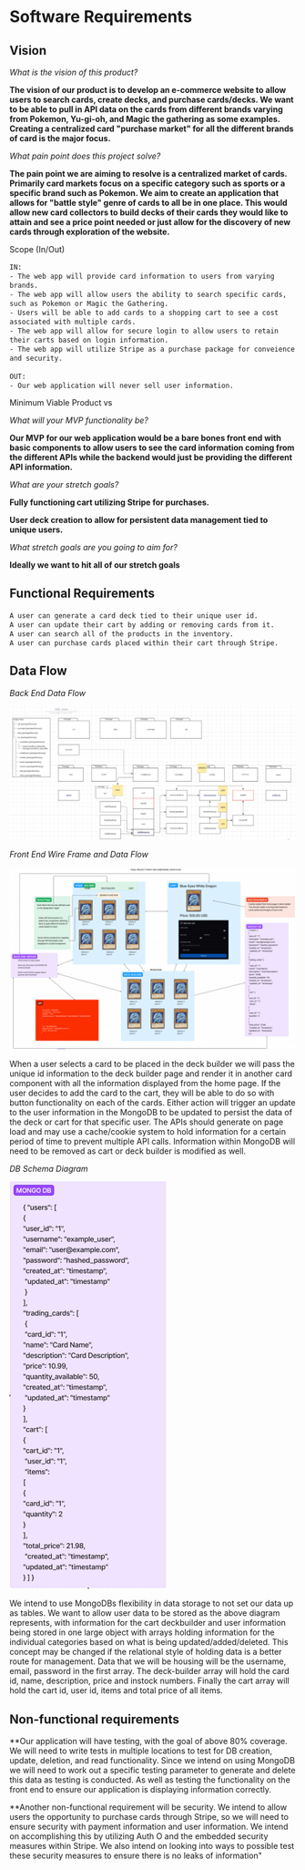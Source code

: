 # Software Requirements

## Vision

_What is the vision of this product?_

**The vision of our product is to develop an e-commerce website to allow users to search cards, create decks, and purchase cards/decks. We want to be able to pull in API data on the cards from different brands varying from Pokemon, Yu-gi-oh, and Magic the gathering as some examples. Creating a centralized card "purchase market" for all the different brands of card is the major focus.**

_What pain point does this project solve?_

**The pain point we are aiming to resolve is a centralized market of cards. Primarily card markets focus on a specific category such as sports or a specific brand such as Pokemon. We aim to create an application that allows for "battle style" genre of cards to all be in one place. This would allow new card collectors to build decks of their cards they would like to attain and see a price point needed or just allow for the discovery of new cards through exploration of the website.**

Scope (In/Out)

    IN:
    - The web app will provide card information to users from varying brands.
    - The web app will allow users the ability to search specific cards, such as Pokemon or Magic the Gathering.
    - Users will be able to add cards to a shopping cart to see a cost associated with multiple cards.
    - The web app will allow for secure login to allow users to retain their carts based on login information.
    - The web app will utilize Stripe as a purchase package for conveience and security.

    OUT:
    - Our web application will never sell user information.

Minimum Viable Product vs

_What will your MVP functionality be?_

**Our MVP for our web application would be a bare bones front end with basic components to allow users to see the card information coming from the different APIs while the backend would just be providing the different API information.**

_What are your stretch goals?_

**Fully functioning cart utilizing Stripe for purchases.**

**User deck creation to allow for persistent data management tied to unique users.**

_What stretch goals are you going to aim for?_

**Ideally we want to hit all of our stretch goals**

## Functional Requirements

    A user can generate a card deck tied to their unique user id.
    A user can update their cart by adding or removing cards from it.
    A user can search all of the products in the inventory.
    A user can purchase cards placed within their cart through Stripe.

## Data Flow

_Back End Data Flow_

![Alt text](assets/backEndFileSetup.png)

_Front End Wire Frame and Data Flow_

![Alt text](assets/FinalProjectWireFrame-DataFlow.png)

When a user selects a card to be placed in the deck builder we will pass the unique id information to the deck builder page and render it in another card component with all the information displayed from the home page. If the user decides to add the card to the cart, they will be able to do so with button functionality on each of the cards. Either action will trigger an update to the user information in the MongoDB to be updated to persist the data of the deck or cart for that specific user. The APIs should generate on page load and may use a cache/cookie system to hold information for a certain period of time to prevent multiple API calls. Information within MongoDB will need to be removed as cart or deck builder is modified as well.

_DB Schema Diagram_

![Alt text](assets/Schema-DB-model.png)

We intend to use MongoDBs flexibility in data storage to not set our data up as tables. We want to allow user data to be stored as the above diagram represents, with information for the cart deckbuilder and user information being stored in one large object with arrays holding information for the individual categories based on what is being updated/added/deleted. This concept may be changed if the relational style of holding data is a better route for management. Data that we will be housing will be the username, email, password in the first array. The deck-builder array will hold the card id, name, description, price and instock numbers. Finally the cart array will hold the cart id, user id, items and total price of all items.

## Non-functional requirements

\*\*Our application will have testing, with the goal of above 80% coverage. We will need to write tests in multiple locations to test for DB creation, update, deletion, and read functionality. Since we intend on using MongoDB we will need to work out a specific testing parameter to generate and delete this data as testing is conducted. As well as testing the functionality on the front end to ensure our application is displaying information correctly.

\*\*Another non-functional requirement will be security. We intend to allow users the opportunity to purchase cards through Stripe, so we will need to ensure security with payment information and user information. We intend on accomplishing this by utilizing Auth O and the embedded security measures within Stripe. We also intend on looking into ways to possible test these security measures to ensure there is no leaks of information"
